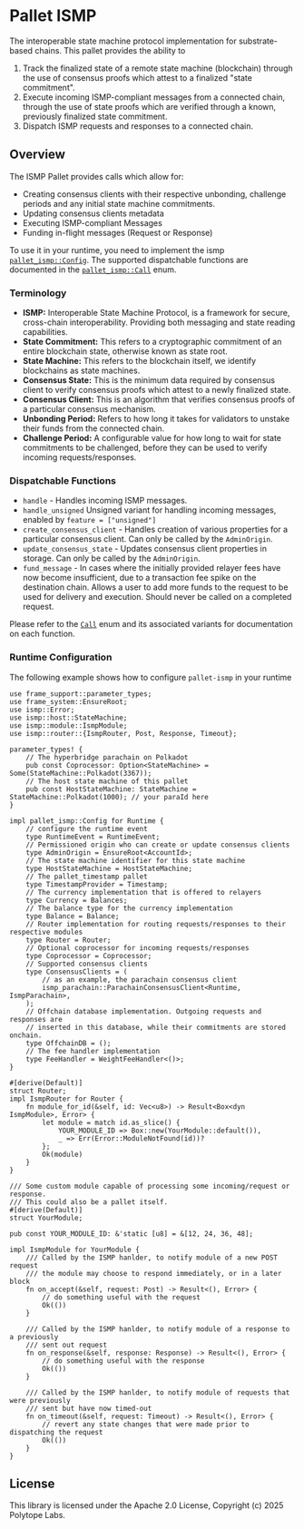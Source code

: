 # Pallet ISMP

The interoperable state machine protocol implementation for substrate-based chains. This pallet provides the ability to

1. Track the finalized state of a remote state machine (blockchain) through the use of consensus proofs which attest to a finalized "state commitment".
2. Execute incoming ISMP-compliant messages from a connected chain, through the use of state proofs which are verified through a known, previously finalized state commitment.
3. Dispatch ISMP requests and responses to a connected chain.

## Overview

The ISMP Pallet provides calls which allow for:

- Creating consensus clients with their respective unbonding, challenge periods and any initial state machine commitments.
- Updating consensus clients metadata
- Executing ISMP-compliant Messages
- Funding in-flight messages (Request or Response)

To use it in your runtime, you need to implement the ismp
[`pallet_ismp::Config`](https://docs.rs/pallet-ismp/latest/pallet_ismp/pallet/trait.Config.html). The supported dispatchable functions are documented in the
[`pallet_ismp::Call`](https://docs.rs/pallet-ismp/latest/pallet_ismp/pallet/enum.Call.html) enum.

### Terminology

- **ISMP:** Interoperable State Machine Protocol, is a framework for secure, cross-chain interoperability. Providing both messaging and state reading capabilities.
- **State Commitment:** This refers to a cryptographic commitment of an entire blockchain state, otherwise known as state root.
- **State Machine:** This refers to the blockchain itself, we identify blockchains as state machines.
- **Consensus State:** This is the minimum data required by consensus client to verify consensus proofs which attest to a newly finalized state.
- **Consensus Client:** This is an algorithm that verifies consensus proofs of a particular consensus mechanism.
- **Unbonding Period:** Refers to how long it takes for validators to unstake their funds from the connected chain.
- **Challenge Period:** A configurable value for how long to wait for state commitments to be challenged, before they can be used to verify incoming requests/responses.

### Dispatchable Functions

- `handle` - Handles incoming ISMP messages.
- `handle_unsigned` Unsigned variant for handling incoming messages, enabled by `feature = ["unsigned"]`
- `create_consensus_client` - Handles creation of various properties for a particular consensus client. Can only be called by the `AdminOrigin`.
- `update_consensus_state` - Updates consensus client properties in storage. Can only be called by the `AdminOrigin`.
- `fund_message` - In cases where the initially provided relayer fees have now become insufficient, due to a transaction fee spike on the destination chain. Allows a user to add more funds to the request to be used for delivery and execution. Should never be called on a completed request.

Please refer to the [`Call`](https://docs.rs/pallet-ismp/latest/pallet_ismp/pallet/enum.Call.html) enum and its associated
variants for documentation on each function.

### Runtime Configuration

The following example shows how to configure `pallet-ismp` in your runtime

```rust,ignore
use frame_support::parameter_types;
use frame_system::EnsureRoot;
use ismp::Error;
use ismp::host::StateMachine;
use ismp::module::IsmpModule;
use ismp::router::{IsmpRouter, Post, Response, Timeout};

parameter_types! {
    // The hyperbridge parachain on Polkadot
    pub const Coprocessor: Option<StateMachine> = Some(StateMachine::Polkadot(3367));
    // The host state machine of this pallet
    pub const HostStateMachine: StateMachine = StateMachine::Polkadot(1000); // your paraId here
}

impl pallet_ismp::Config for Runtime {
    // configure the runtime event
    type RuntimeEvent = RuntimeEvent;
    // Permissioned origin who can create or update consensus clients
    type AdminOrigin = EnsureRoot<AccountId>;
    // The state machine identifier for this state machine
    type HostStateMachine = HostStateMachine;
    // The pallet_timestamp pallet
    type TimestampProvider = Timestamp;
    // The currency implementation that is offered to relayers
    type Currency = Balances;
    // The balance type for the currency implementation
    type Balance = Balance;
    // Router implementation for routing requests/responses to their respective modules
    type Router = Router;
    // Optional coprocessor for incoming requests/responses
    type Coprocessor = Coprocessor;
    // Supported consensus clients
    type ConsensusClients = (
        // as an example, the parachain consensus client
        ismp_parachain::ParachainConsensusClient<Runtime, IsmpParachain>,
    );
    // Offchain database implementation. Outgoing requests and responses are
    // inserted in this database, while their commitments are stored onchain.
    type OffchainDB = ();
    // The fee handler implementation
    type FeeHandler = WeightFeeHandler<()>;
}

#[derive(Default)]
struct Router;
impl IsmpRouter for Router {
    fn module_for_id(&self, id: Vec<u8>) -> Result<Box<dyn IsmpModule>, Error> {
        let module = match id.as_slice() {
            YOUR_MODULE_ID => Box::new(YourModule::default()),
            _ => Err(Error::ModuleNotFound(id))?
        };
        Ok(module)
    }
}

/// Some custom module capable of processing some incoming/request or response.
/// This could also be a pallet itself.
#[derive(Default)]
struct YourModule;

pub const YOUR_MODULE_ID: &'static [u8] = &[12, 24, 36, 48];

impl IsmpModule for YourModule {
    /// Called by the ISMP hanlder, to notify module of a new POST request
    /// the module may choose to respond immediately, or in a later block
    fn on_accept(&self, request: Post) -> Result<(), Error> {
        // do something useful with the request
        Ok(())
    }

    /// Called by the ISMP hanlder, to notify module of a response to a previously
    /// sent out request
    fn on_response(&self, response: Response) -> Result<(), Error> {
        // do something useful with the response
        Ok(())
    }

    /// Called by the ISMP hanlder, to notify module of requests that were previously
    /// sent but have now timed-out
	fn on_timeout(&self, request: Timeout) -> Result<(), Error> {
        // revert any state changes that were made prior to dispatching the request
        Ok(())
    }
}
```

## License

This library is licensed under the Apache 2.0 License, Copyright (c) 2025 Polytope Labs.
